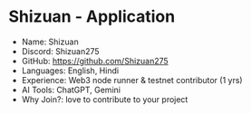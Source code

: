 # Shizuan - Application

- Name: Shizuan
- Discord: Shizuan275
- GitHub: https://github.com/Shizuan275
- Languages: English, Hindi
- Experience: Web3 node runner & testnet contributor (1 yrs)
- AI Tools: ChatGPT, Gemini
- Why Join?: love to contribute to your project
